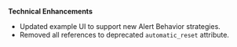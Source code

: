 **Technical Enhancements**

* Updated example UI to support new Alert Behavior strategies.
* Removed all references to deprecated `automatic_reset` attribute.